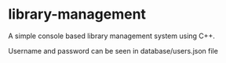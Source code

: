 # library-management
A simple console based library management system using C++. 

Username and password can be seen in database/users.json file
